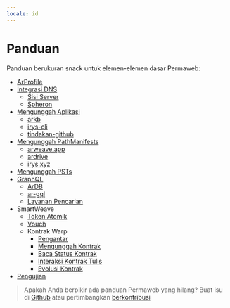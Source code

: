 ```yaml
---
locale: id
---
```


# Panduan

Panduan berukuran snack untuk elemen-elemen dasar Permaweb:

-   [ArProfile](arprofile.md)
-   [Integrasi DNS](dns-integration/server-side.md)
    -   [Sisi Server](dns-integration/server-side.md)
    -   [Spheron](dns-integration/spheron.md)
-   [Mengunggah Aplikasi](deployment/irys-cli.md)
    -   [arkb](deployment/arkb.md)
    -   [irys-cli](deployment/irys-cli.md)
    -   [tindakan-github](deployment/github-action.md)
-   [Mengunggah PathManifests](deploying-manifests/deploying-manifests.md)
    -   [arweave.app](deploying-manifests/arweave-app.md)
    -   [ardrive](deploying-manifests/ardrive.md)
    -   [irys.xyz](deploying-manifests/irys.md)
-   [Mengunggah PSTs](deploying-psts.md)
-   [GraphQL](querying-arweave/querying-arweave.md)
    -   [ArDB](querying-arweave/ardb.md)
    -   [ar-gql](querying-arweave/ar-gql.md)
    -   [Layanan Pencarian](querying-arweave/search-indexing-service.md)
-   SmartWeave
    -   [Token Atomik](atomic-tokens/intro.md)
    -   [Vouch](vouch-system.md)
    -   Kontrak Warp
        -   [Pengantar](smartweave/warp/intro.md)
        -   [Mengunggah Kontrak](smartweave/warp/deploying-contracts.md)
        -   [Baca Status Kontrak](smartweave/warp/readstate.md)
        -   [Interaksi Kontrak Tulis](smartweave/warp//write-interactions.md)
        -   [Evolusi Kontrak](smartweave/warp//evolve.md)
-   [Pengujian](testing/arlocal.md)

> Apakah Anda berpikir ada panduan Permaweb yang hilang? Buat isu di [Github](https://github.com/twilson63/permaweb-cookbook/issues) atau pertimbangkan [berkontribusi](../getting-started/contributing.md)
